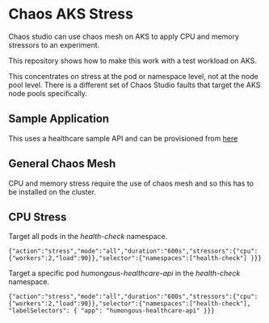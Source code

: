 # Chaos AKS Stress
Chaos studio can use chaos mesh on AKS to apply CPU and memory stressors to an experiment. 

This repository shows how to make this work with a test workload on AKS.

This concentrates on stress at the pod or namespace level, not at the node pool level. There is a different set of Chaos Studio faults that target the AKS node pools specifically.


## Sample Application
This uses a healthcare sample API and can be provisioned from [here]()

## General Chaos Mesh
CPU and memory stress require the use of chaos mesh and so this has to be installed on the cluster.

## CPU Stress

Target all pods in the *health-check* namespace.
```
{"action":"stress","mode":"all","duration":"600s","stressors":{"cpu":{"workers":2,"load":90}},"selector":{"namespaces":["health-check"] }}}
```

Target a specific pod *humongous-healthcare-api* in the *health-check* namespace.
```
{"action":"stress","mode":"all","duration":"600s","stressors":{"cpu":{"workers":2,"load":90}},"selector":{"namespaces":["health-check"], "labelSelectors": { "app": "humongous-healthcare-api" }}}
```
